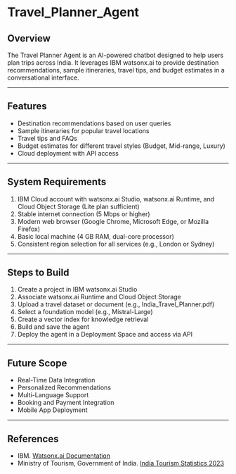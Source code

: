 # Travel_Planner_Agent

## Overview
The Travel Planner Agent is an AI-powered chatbot designed to help users plan trips across India. It leverages IBM watsonx.ai to provide destination recommendations, sample itineraries, travel tips, and budget estimates in a conversational interface.

---

## Features
- Destination recommendations based on user queries
- Sample itineraries for popular travel locations
- Travel tips and FAQs
- Budget estimates for different travel styles (Budget, Mid-range, Luxury)
- Cloud deployment with API access

---

## System Requirements
1. IBM Cloud account with watsonx.ai Studio, watsonx.ai Runtime, and Cloud Object Storage (Lite plan sufficient)
2. Stable internet connection (5 Mbps or higher)
3. Modern web browser (Google Chrome, Microsoft Edge, or Mozilla Firefox)
4. Basic local machine (4 GB RAM, dual-core processor)
5. Consistent region selection for all services (e.g., London or Sydney)

---

## Steps to Build
1. Create a project in IBM watsonx.ai Studio
2. Associate watsonx.ai Runtime and Cloud Object Storage
3. Upload a travel dataset or document (e.g., India_Travel_Planner.pdf)
4. Select a foundation model (e.g., Mistral-Large)
5. Create a vector index for knowledge retrieval
6. Build and save the agent
7. Deploy the agent in a Deployment Space and access via API

---

## Future Scope
- Real-Time Data Integration
- Personalized Recommendations
- Multi-Language Support
- Booking and Payment Integration
- Mobile App Deployment

---

## References
- IBM. [Watsonx.ai Documentation](https://cloud.ibm.com/docs/watsonx)
- Ministry of Tourism, Government of India. [India Tourism Statistics 2023](https://tourism.gov.in)
